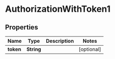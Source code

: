 

# AuthorizationWithToken1

## Properties

Name | Type | Description | Notes
------------ | ------------- | ------------- | -------------
**token** | **String** |  |  [optional]



